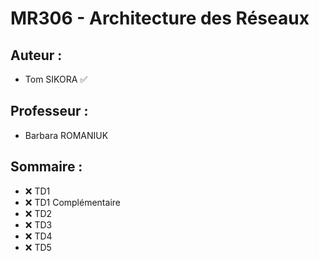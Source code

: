 # MR306 - Architecture des Réseaux

## Auteur :
- Tom SIKORA ✅

## Professeur :
- Barbara ROMANIUK

## Sommaire :
- ❌ TD1
- ❌ TD1 Complémentaire
- ❌ TD2
- ❌ TD3
- ❌ TD4
- ❌ TD5
